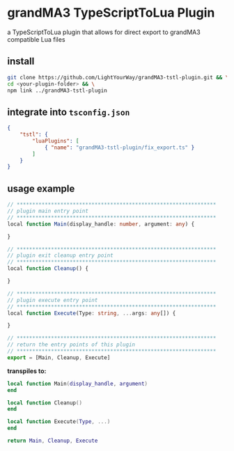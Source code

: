 # grandMA3 TypeScriptToLua Plugin
a TypeScriptToLua plugin that allows for direct export to grandMA3 compatible Lua files

## install
```bash
git clone https://github.com/LightYourWay/grandMA3-tstl-plugin.git && \
cd <your-plugin-folder> && \
npm link ../grandMA3-tstl-plugin
```

## integrate into `tsconfig.json`
```json
{
    "tstl": {
        "luaPlugins": [
            { "name": "grandMA3-tstl-plugin/fix_export.ts" }
        ]
    }
}
```

## usage example
```Typescript
// ****************************************************************
// plugin main entry point 
// ****************************************************************
local function Main(display_handle: number, argument: any) {

}

// ****************************************************************
// plugin exit cleanup entry point 
// ****************************************************************
local function Cleanup() {

}

// ****************************************************************
// plugin execute entry point 
// ****************************************************************
local function Execute(Type: string, ...args: any[]) {

}

// ****************************************************************
// return the entry points of this plugin
// ****************************************************************
export = [Main, Cleanup, Execute]
```

**transpiles to:**

```Lua
local function Main(display_handle, argument)
end

local function Cleanup()
end

local function Execute(Type, ...)
end

return Main, Cleanup, Execute
```